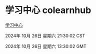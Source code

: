 # 学习中心 colearnhub
[学习中心](http://219.139.197.74:56308/colearnhub/)

2024年 10月 26日 星期六 21:30:02 CST

2024年 10月 26日 星期六 13:30:02 GMT
